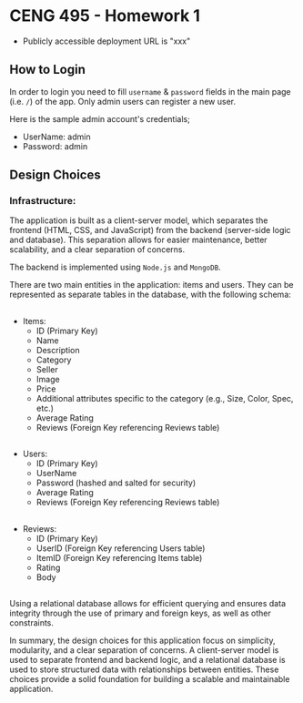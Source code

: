 # CENG 495 - Homework 1

- Publicly accessible deployment URL is "xxx"

## How to Login
In order to login you need to fill `username` & `password` fields in the main page (i.e. `/`) of the app. Only admin users can register a new user. 

Here is the sample admin account's credentials;
- UserName: admin
- Password: admin

## Design Choices

### Infrastructure:
The application is built as a client-server model, which separates the frontend (HTML, CSS, and JavaScript) from the backend (server-side logic and database). This separation allows for easier maintenance, better scalability, and a clear separation of concerns.

The backend is implemented using `Node.js` and `MongoDB`.

There are two main entities in the application: items and users. They can be represented as separate tables in the database, with the following schema:
##
- Items:
  - ID (Primary Key)
  - Name
  - Description
  - Category
  - Seller
  - Image
  - Price
  - Additional attributes specific to the category (e.g., Size, Color, Spec, etc.)
  - Average Rating
  - Reviews (Foreign Key referencing Reviews table)
##
- Users:
  - ID (Primary Key)
  - UserName
  - Password (hashed and salted for security)
  - Average Rating
  - Reviews (Foreign Key referencing Reviews table)
##
- Reviews:
  - ID (Primary Key)
  - UserID (Foreign Key referencing Users table)
  - ItemID (Foreign Key referencing Items table)
  - Rating
  - Body
##
Using a relational database allows for efficient querying and ensures data integrity through the use of primary and foreign keys, as well as other constraints.

In summary, the design choices for this application focus on simplicity, modularity, and a clear separation of concerns. A client-server model is used to separate frontend and backend logic, and a relational database is used to store structured data with relationships between entities. These choices provide a solid foundation for building a scalable and maintainable application.
